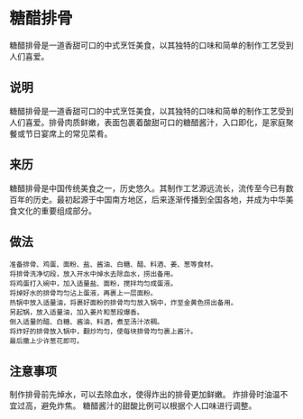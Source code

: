 糖醋排骨
===
糖醋排骨是一道香甜可口的中式烹饪美食，以其独特的口味和简单的制作工艺受到人们喜爱。

## 说明
糖醋排骨是一道香甜可口的中式烹饪美食，以其独特的口味和简单的制作工艺受到人们喜爱。排骨肉质鲜嫩，表面包裹着酸甜可口的糖醋酱汁，入口即化，是家庭聚餐或节日宴席上的常见菜肴。

## 来历
糖醋排骨是中国传统美食之一，历史悠久。其制作工艺源远流长，流传至今已有数百年的历史。最初起源于中国南方地区，后来逐渐传播到全国各地，并成为中华美食文化的重要组成部分。

## 做法
```shell
准备排骨、鸡蛋、面粉、盐、酱油、白糖、醋、料酒、姜、葱等食材。
将排骨洗净切段，放入开水中焯水去除血水，捞出备用。
将鸡蛋打入碗中，加入适量盐、面粉，搅拌均匀成蛋液。
将焯好水的排骨均匀沾上蛋液，再裹上一层面粉。
热锅中放入适量油，将裹好面粉的排骨均匀放入锅中，炸至金黄色捞出备用。
另起锅，放入适量油，加入姜片和葱段爆香。
倒入适量的醋、白糖、酱油、料酒，煮至汤汁浓稠。
将炸好的排骨放入锅中，翻炒均匀，使每块排骨均匀裹上酱汁。
最后撒上少许葱花即可。
```

## 注意事项
制作排骨前先焯水，可以去除血水，使得炸出的排骨更加鲜嫩。
炸排骨时油温不宜过高，避免炸焦。
糖醋酱汁的甜酸比例可以根据个人口味进行调整。